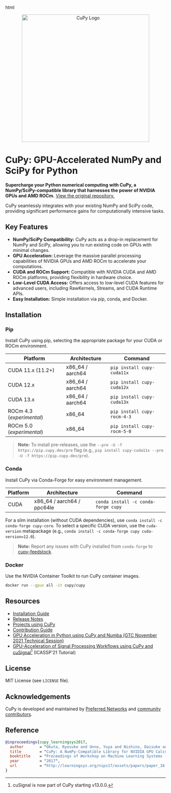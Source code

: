 html
<div align="center">
  <img src="https://raw.githubusercontent.com/cupy/cupy/main/docs/image/cupy_logo_1000px.png" width="400" alt="CuPy Logo">
</div>

# CuPy: GPU-Accelerated NumPy and SciPy for Python

**Supercharge your Python numerical computing with CuPy, a NumPy/SciPy-compatible library that harnesses the power of NVIDIA GPUs and AMD ROCm.**  <a href="https://github.com/cupy/cupy"> View the original repository.</a>

CuPy seamlessly integrates with your existing NumPy and SciPy code, providing significant performance gains for computationally intensive tasks.

## Key Features

*   **NumPy/SciPy Compatibility:** CuPy acts as a drop-in replacement for NumPy and SciPy, allowing you to run existing code on GPUs with minimal changes.
*   **GPU Acceleration:** Leverage the massive parallel processing capabilities of NVIDIA GPUs and AMD ROCm to accelerate your computations.
*   **CUDA and ROCm Support:** Compatible with NVIDIA CUDA and AMD ROCm platforms, providing flexibility in hardware choice.
*   **Low-Level CUDA Access:** Offers access to low-level CUDA features for advanced users, including RawKernels, Streams, and CUDA Runtime APIs.
*   **Easy Installation:** Simple installation via pip, conda, and Docker.

## Installation

### Pip

Install CuPy using pip, selecting the appropriate package for your CUDA or ROCm environment.

| Platform              | Architecture      | Command                                                       |
| --------------------- | ----------------- | ------------------------------------------------------------- |
| CUDA 11.x (11.2+)     | x86\_64 / aarch64  | `pip install cupy-cuda11x`                                    |
| CUDA 12.x             | x86\_64 / aarch64  | `pip install cupy-cuda12x`                                    |
| CUDA 13.x             | x86\_64 / aarch64  | `pip install cupy-cuda13x`                                    |
| ROCm 4.3 (*experimental*)          | x86\_64            | `pip install cupy-rocm-4-3`                                   |
| ROCm 5.0 (*experimental*)          | x86\_64            | `pip install cupy-rocm-5-0`                                   |

> **Note:** To install pre-releases, use the `--pre -U -f https://pip.cupy.dev/pre` flag (e.g., `pip install cupy-cuda11x --pre -U -f https://pip.cupy.dev/pre`).

### Conda

Install CuPy via Conda-Forge for easy environment management.

| Platform              | Architecture                | Command                                                       |
| --------------------- | --------------------------- | ------------------------------------------------------------- |
| CUDA                  | x86\_64 / aarch64 / ppc64le  | `conda install -c conda-forge cupy`                           |

For a slim installation (without CUDA dependencies), use `conda install -c conda-forge cupy-core`. To select a specific CUDA version, use the `cuda-version` metapackage (e.g., `conda install -c conda-forge cupy cuda-version=12.0`).

> **Note:** Report any issues with CuPy installed from `conda-forge` to [cupy-feedstock](https://github.com/conda-forge/cupy-feedstock/issues).

### Docker

Use the NVIDIA Container Toolkit to run CuPy container images.

```bash
docker run --gpus all -it cupy/cupy
```

## Resources

*   [Installation Guide](https://docs.cupy.dev/en/stable/install.html)
*   [Release Notes](https://github.com/cupy/cupy/releases)
*   [Projects using CuPy](https://github.com/cupy/cupy/wiki/Projects-using-CuPy)
*   [Contribution Guide](https://docs.cupy.dev/en/stable/contribution.html)
*   [GPU Acceleration in Python using CuPy and Numba (GTC November 2021 Technical Session)](https://www.nvidia.com/en-us/on-demand/session/gtcfall21-a31149/)
*   [GPU-Acceleration of Signal Processing Workflows using CuPy and cuSignal[^1] (ICASSP'21 Tutorial)](https://github.com/awthomp/cusignal-icassp-tutorial)

[^1]: cuSignal is now part of CuPy starting v13.0.0.

## License

MIT License (see `LICENSE` file).

## Acknowledgements

CuPy is developed and maintained by [Preferred Networks](https://www.preferred.jp/en/) and [community contributors](https://github.com/cupy/cupy/graphs/contributors).

## Reference

```bibtex
@inproceedings{cupy_learningsys2017,
  author       = "Okuta, Ryosuke and Unno, Yuya and Nishino, Daisuke and Hido, Shohei and Loomis, Crissman",
  title        = "CuPy: A NumPy-Compatible Library for NVIDIA GPU Calculations",
  booktitle    = "Proceedings of Workshop on Machine Learning Systems (LearningSys) in The Thirty-first Annual Conference on Neural Information Processing Systems (NIPS)",
  year         = "2017",
  url          = "http://learningsys.org/nips17/assets/papers/paper_16.pdf"
}
```